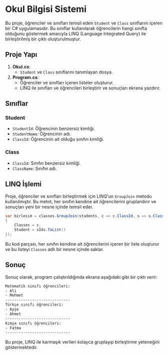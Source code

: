 # Okul Bilgisi Sistemi

Bu proje, öğrenciler ve sınıfları temsil eden `Student` ve `Class` sınıflarını içeren bir C# uygulamasıdır. Bu sınıflar kullanılarak öğrencilerin hangi sınıfta olduğunu göstermek amacıyla LINQ (Language Integrated Query) ile birleştirilmiş bir çıktı oluşturulmuştur.

## Proje Yapı

1. **Okul.cs**: 
    - `Student` ve `Class` sınıflarını tanımlayan dosya.
2. **Program.cs**:
    - Öğrenciler ve sınıfları içeren listeler oluşturur.
    - LINQ ile sınıfları ve öğrencileri birleştirir ve sonuçları ekrana yazdırır.

## Sınıflar

### Student
- `StudentId`: Öğrencinin benzersiz kimliği.
- `StudentName`: Öğrencinin adı.
- `ClassId`: Öğrencinin ait olduğu sınıfın kimliği.

### Class
- `ClassId`: Sınıfın benzersiz kimliği.
- `ClassName`: Sınıfın adı.

## LINQ İşlemi

Proje, öğrenciler ve sınıfları birleştirmek için LINQ'un `GroupJoin` metodu kullanılmıştır. Bu metot, her sınıfın kendine ait öğrencilerini gruplandırır ve sonuçları yeni bir nesne içinde temsil eder.

```csharp
var birlesim = classes.GroupJoin(students, c => c.ClassId, s => s.ClassId, (c, sIds) => new
{
    Classes = c,
    Student = sIds.ToList()
});
```

Bu kod parçası, her sınıfın kendine ait öğrencilerini içeren bir liste oluşturur ve bu listeyi `Classes` adlı bir nesne içinde saklar.

## Sonuç

Sonuç olarak, program çalıştırıldığında ekrana aşağıdaki gibi bir çıktı verir:

```bash
Matematik sınıfı öğrencileri:
- Ali
- Mehmet
-----------------------------
Türkçe sınıfı öğrencileri:
- Ayşe
- Ahmet
-----------------------------
Kimya sınıfı öğrencileri:
- Fatma
-----------------------------
```

Bu proje, LINQ ile karmaşık verileri kolayca gruplayıp birleştirme yeteneğini göstermektedir.